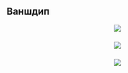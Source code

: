 ## Ваншдип
<div align='center'>
<img src="https://media.giphy.com/media/v1.Y2lkPTc5MGI3NjExdGRuY3Jtd2Zya3FtdXVrZHdxenludGx2bHBscTRzMWJuaXYzeXRxYyZlcD12MV9naWZzX3RyZW5kaW5nJmN0PWc/GdRG4WHGgmNTq/giphy.gif"/>
</div>

###

<div align='center'>
<img src="https://media4.giphy.com/media/v1.Y2lkPTc5MGI3NjExOWEwcnhqMG5tYWdwOGJvbHg2M2t1NGh1OTFzYWVuNnltZzZhcWplbyZlcD12MV9pbnRlcm5hbF9naWZfYnlfaWQmY3Q9Zw/q217GUnfKAmJlFcjBX/giphy.gif"/>
</div>

###

<div align='center'>
<img src="https://media0.giphy.com/media/v1.Y2lkPTc5MGI3NjExOHNwNWY5OG1sMHJxd3JoamYwaGNmbjNxa2Z2Z3F2Zm01MjRuYzI3cCZlcD12MV9pbnRlcm5hbF9naWZfYnlfaWQmY3Q9Zw/J6OxonHTFCDdw0cvdg/giphy.gif"/>
</div>



